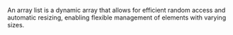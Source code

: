An array list is a dynamic array that allows for efficient random access and automatic resizing, enabling flexible management of elements with varying sizes.